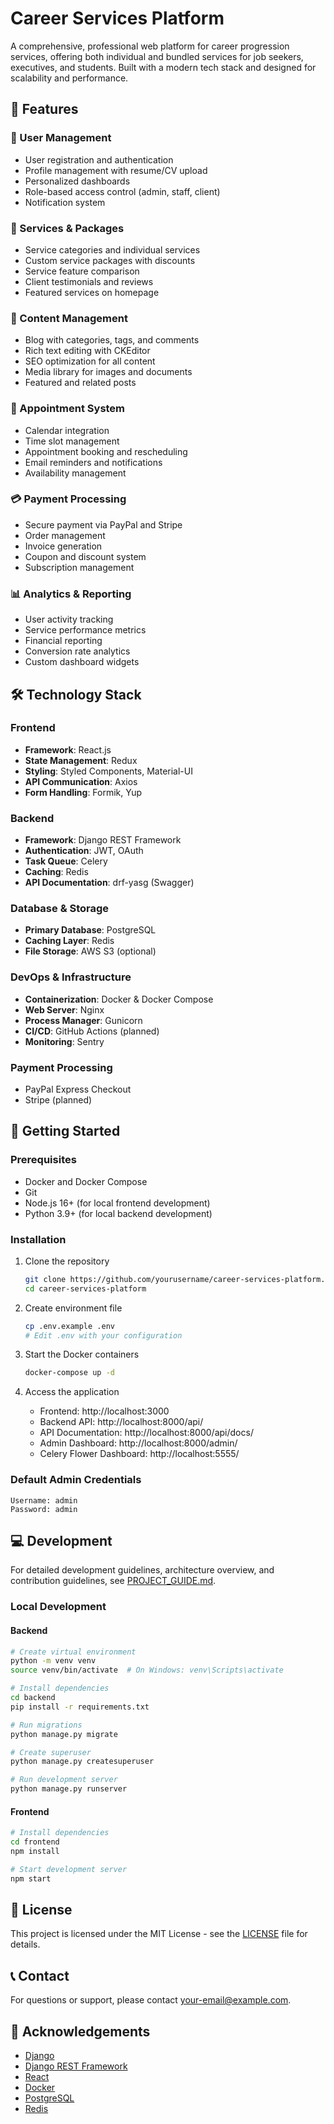 # Career Services Platform

A comprehensive, professional web platform for career progression services, offering both individual and bundled services for job seekers, executives, and students. Built with a modern tech stack and designed for scalability and performance.

## 🌟 Features

### 👥 User Management
- User registration and authentication
- Profile management with resume/CV upload
- Personalized dashboards
- Role-based access control (admin, staff, client)
- Notification system

### 🛒 Services & Packages
- Service categories and individual services
- Custom service packages with discounts
- Service feature comparison
- Client testimonials and reviews
- Featured services on homepage

### 📝 Content Management
- Blog with categories, tags, and comments
- Rich text editing with CKEditor
- SEO optimization for all content
- Media library for images and documents
- Featured and related posts

### 📅 Appointment System
- Calendar integration
- Time slot management
- Appointment booking and rescheduling
- Email reminders and notifications
- Availability management

### 💳 Payment Processing
- Secure payment via PayPal and Stripe
- Order management
- Invoice generation
- Coupon and discount system
- Subscription management

### 📊 Analytics & Reporting
- User activity tracking
- Service performance metrics
- Financial reporting
- Conversion rate analytics
- Custom dashboard widgets

## 🛠️ Technology Stack

### Frontend
- **Framework**: React.js
- **State Management**: Redux
- **Styling**: Styled Components, Material-UI
- **API Communication**: Axios
- **Form Handling**: Formik, Yup

### Backend
- **Framework**: Django REST Framework
- **Authentication**: JWT, OAuth
- **Task Queue**: Celery
- **Caching**: Redis
- **API Documentation**: drf-yasg (Swagger)

### Database & Storage
- **Primary Database**: PostgreSQL
- **Caching Layer**: Redis
- **File Storage**: AWS S3 (optional)

### DevOps & Infrastructure
- **Containerization**: Docker & Docker Compose
- **Web Server**: Nginx
- **Process Manager**: Gunicorn
- **CI/CD**: GitHub Actions (planned)
- **Monitoring**: Sentry

### Payment Processing
- PayPal Express Checkout
- Stripe (planned)

## 🚀 Getting Started

### Prerequisites

- Docker and Docker Compose
- Git
- Node.js 16+ (for local frontend development)
- Python 3.9+ (for local backend development)

### Installation

1. Clone the repository
   ```bash
   git clone https://github.com/yourusername/career-services-platform.git
   cd career-services-platform
   ```

2. Create environment file
   ```bash
   cp .env.example .env
   # Edit .env with your configuration
   ```

3. Start the Docker containers
   ```bash
   docker-compose up -d
   ```

4. Access the application
   - Frontend: http://localhost:3000
   - Backend API: http://localhost:8000/api/
   - API Documentation: http://localhost:8000/api/docs/
   - Admin Dashboard: http://localhost:8000/admin/
   - Celery Flower Dashboard: http://localhost:5555/

### Default Admin Credentials

```
Username: admin
Password: admin
```

## 💻 Development

For detailed development guidelines, architecture overview, and contribution guidelines, see [PROJECT_GUIDE.md](PROJECT_GUIDE.md).

### Local Development

#### Backend
```bash
# Create virtual environment
python -m venv venv
source venv/bin/activate  # On Windows: venv\Scripts\activate

# Install dependencies
cd backend
pip install -r requirements.txt

# Run migrations
python manage.py migrate

# Create superuser
python manage.py createsuperuser

# Run development server
python manage.py runserver
```

#### Frontend
```bash
# Install dependencies
cd frontend
npm install

# Start development server
npm start
```

## 📝 License

This project is licensed under the MIT License - see the [LICENSE](LICENSE) file for details.

## 📞 Contact

For questions or support, please contact [your-email@example.com](mailto:your-email@example.com).

## 🙏 Acknowledgements

- [Django](https://www.djangoproject.com/)
- [Django REST Framework](https://www.django-rest-framework.org/)
- [React](https://reactjs.org/)
- [Docker](https://www.docker.com/)
- [PostgreSQL](https://www.postgresql.org/)
- [Redis](https://redis.io/)
